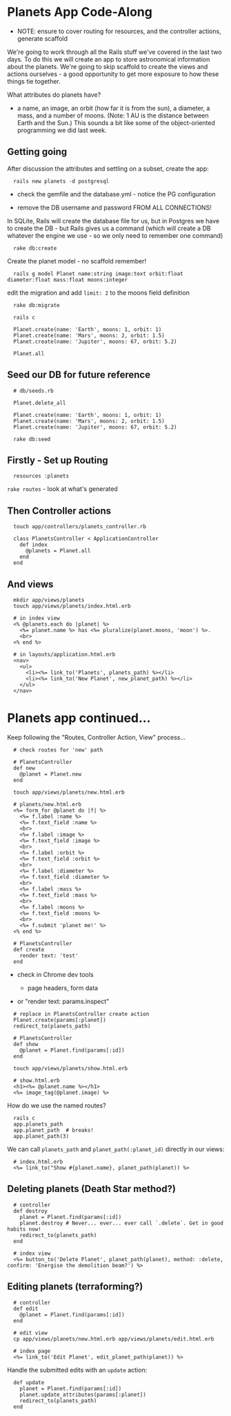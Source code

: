# Planets App Code-Along
- NOTE: ensure to cover routing for resources, and the controller actions, generate scaffold

We're going to work through all the Rails stuff we've covered in the last two days. To do this we will create an app to store astronomical information about the planets. We're going to skip scaffold to create the views and actions ourselves - a good opportunity to get more exposure to how these things tie together.


What attributes do planets have?

  - a name, an image, an orbit (how far it is from the sun), a diameter, a mass, and a number of moons. (Note: 1 AU is the distance between Earth and the Sun.) This sounds a bit like some of the object-oriented programming we did last week.

## Getting going

After discussion the attributes and settling on a subset, create the app:

```
  rails new planets -d postgresql
```

- check the gemfile and the database.yml - notice the PG configuration

- remove the DB username and password FROM ALL CONNECTIONS!


In SQLite, Rails will create the database file for us, but in Postgres we have to create the DB - but Rails gives us a command (which will create a DB whatever the engine we use - so we only need to remember one command)

```
  rake db:create
```

Create the planet model - no scaffold remember!

```
  rails g model Planet name:string image:text orbit:float diameter:float mass:float moons:integer
```

edit the migration and add `limit: 2` to the moons field definition

```
  rake db:migrate

  rails c

  Planet.create(name: 'Earth', moons: 1, orbit: 1)
  Planet.create(name: 'Mars', moons: 2, orbit: 1.5)
  Planet.create(name: 'Jupiter', moons: 67, orbit: 5.2)

  Planet.all
```

## Seed our DB for future reference

```
  # db/seeds.rb

  Planet.delete_all

  Planet.create(name: 'Earth', moons: 1, orbit: 1)
  Planet.create(name: 'Mars', moons: 2, orbit: 1.5)
  Planet.create(name: 'Jupiter', moons: 67, orbit: 5.2)
```

```
  rake db:seed
```

## Firstly - Set up Routing

```
  resources :planets
```

`rake routes` - look at what's generated


## Then Controller actions

```
  touch app/controllers/planets_controller.rb

  class PlanetsController < ApplicationController
    def index
      @planets = Planet.all
    end
  end
```

## And views

```
  mkdir app/views/planets
  touch app/views/planets/index.html.erb

  # in index view
  <% @planets.each do |planet| %>
    <%= planet.name %> has <%= pluralize(planet.moons, 'moon') %>.
    <br>
  <% end %>

  # in layouts/application.html.erb
  <nav>
    <ul>
      <li><%= link_to('Planets', planets_path) %></li>
      <li><%= link_to('New Planet', new_planet_path) %></li>
    </ul>
  </nav>
```

# Planets app continued...
Keep following the "Routes, Controller Action, View" process...

```
  # check routes for 'new' path

  # PlanetsController
  def new
    @planet = Planet.new
  end

  touch app/views/planets/new.html.erb

  # planets/new.html.erb
  <%= form_for @planet do |f| %>
    <%= f.label :name %>
    <%= f.text_field :name %>
    <br>
    <%= f.label :image %>
    <%= f.text_field :image %>
    <br>
    <%= f.label :orbit %>
    <%= f.text_field :orbit %>
    <br>
    <%= f.label :diameter %>
    <%= f.text_field :diameter %>
    <br>
    <%= f.label :mass %>
    <%= f.text_field :mass %>
    <br>
    <%= f.label :moons %>
    <%= f.text_field :moons %>
    <br>
    <%= f.submit 'planet me!' %>
  <% end %>
```

```
  # PlanetsController
  def create
    render text: 'test'
  end
```

- check in Chrome dev tools
  - page headers, form data

- or "render text: params.inspect"

```
  # replace in PlanetsController create action
  Planet.create(params[:planet])
  redirect_to(planets_path)
```

```
  # PlanetsController
  def show
    @planet = Planet.find(params[:id])
  end

  touch app/views/planets/show.html.erb

  # show.html.erb
  <h1><%= @planet.name %></h1>
  <%= image_tag(@planet.image) %>
```

How do we use the named routes?

```
  rails c
  app.planets_path
  app.planet_path  # breaks!
  app.planet_path(3)
```

We can call `planets_path` and `planet_path(:planet_id)` directly in our views:

```
  # index.html.erb
  <%= link_to("Show #{planet.name}, planet_path(planet)) %>
```

## Deleting planets (Death Star method?)

```
  # controller
  def destroy
    planet = Planet.find(params[:id])
    planet.destroy # Never... ever... ever call `.delete`. Get in good habits now!
    redirect_to(planets_path)
  end

  # index view
  <%= button_to('Delete Planet', planet_path(planet), method: :delete, confirm: 'Energise the demolition beam?') %>
```


## Editing planets (terraforming?)

```
  # controller
  def edit
    @planet = Planet.find(params[:id])
  end

  # edit view
  cp app/views/planets/new.html.erb app/views/planets/edit.html.erb

  # index page
  <%= link_to('Edit Planet', edit_planet_path(planet)) %>
```

Handle the submitted edits with an `update` action:

```
  def update
    planet = Planet.find(params[:id])
    planet.update_attributes(params[:planet])
    redirect_to(planets_path)
  end
```
